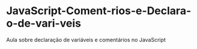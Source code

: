# JavaScript-Coment-rios-e-Declara-o-de-vari-veis
Aula sobre declaração de variáveis e comentários no JavaScript
